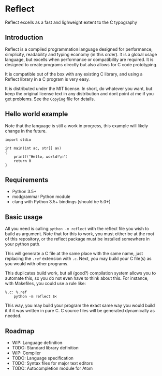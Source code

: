 # Reflect
Reflect excells as a fast and lighweight extent to the C typography

## Introduction

Reflect is a compiled programmation language designed for performance, simplicity, readability and
typing economy (in this order). It is a global usage language, but excells when performance or
compatibility are required. It is designed to create programs directly but also allows for C code
prototyping.

It is compatible out of the box with any existing C library, and using a Reflect library in a C
program is very easy.

It is distributed under the MIT license. In short, do whatever you want, but keep the original
license text in any distribution and dont point at me if you get problems. See the `Copying` file
for details.

## Hello world example

Note that the language is still a work in progress, this example will likely change in the future.

    import stdio

    int main(int ac, str[] av)
    {
        printf("Hello, world!\n")
        return 0
    }

## Requirements

* Python 3.5+
* modgrammar Python module
* clang with Python 3.5+ bindings (should be 5.0+)

## Basic usage

All you need is calling `python -m reflect` with the reflect file you wish to build as argument.
Note that for this to work, you must either be at the root of this repository, or the reflect
package must be installed somewhere in your python path.

This will generate a C file at the same place with the same name, just replacing the `.ref`
extension with `.c`. Next, you may build your C file(s) as you would with other programs.

This duplicates build work, but all (good?) compilation system allows you to automate this, so you
do not even have to think about this. For instance, with Makefiles, you could use a rule like:

    %.c: %.ref
        python -m reflect $<

This way, you may build your program the exact same way you would build it if it was written in pure
C. C source files will be generated dynamically as needed.

## Roadmap

* WIP: Language definition
* TODO: Standard library definition
* WIP: Compiler
* TODO: Language specification
* TODO: Syntax files for major text editors
* TODO: Autocompletion module for Atom
